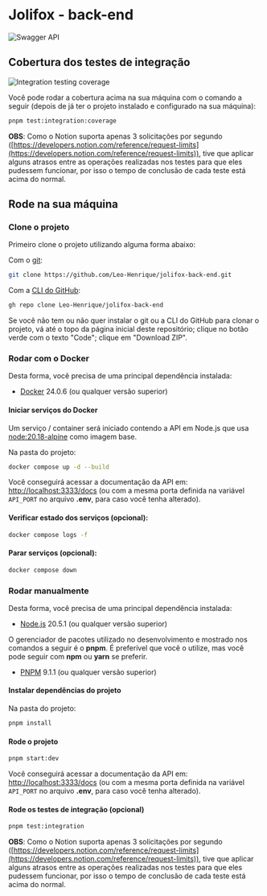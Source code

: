 # Jolifox - back-end

<img 
  src="https://github.com/user-attachments/assets/edcfcdc9-f53d-4dfe-872c-bb24d492f397" 
  alt="Swagger API"
/>

## Cobertura dos testes de integração

<img 
  src="https://github.com/user-attachments/assets/0746b815-763e-44bb-868f-10445eb84625" 
  alt="Integration testing coverage"
/>

Você pode rodar a cobertura acima na sua máquina com o comando a seguir (depois de já ter o projeto instalado e configurado na sua máquina):

```bash
pnpm test:integration:coverage
```

**OBS**: Como o Notion suporta apenas 3 solicitações por segundo ([https://developers.notion.com/reference/request-limits](https://developers.notion.com/reference/request-limits)), tive que aplicar alguns atrasos entre as operações realizadas nos testes para que eles pudessem funcionar, por isso o tempo de conclusão de cada teste está acima do normal.

## Rode na sua máquina

### Clone o projeto

Primeiro clone o projeto utilizando alguma forma abaixo:

Com o [git](https://git-scm.com/downloads):

```bash
git clone https://github.com/Leo-Henrique/jolifox-back-end.git
```

Com a [CLI do GitHub](https://cli.github.com/):

```bash
gh repo clone Leo-Henrique/jolifox-back-end
```

Se você não tem ou não quer instalar o git ou a CLI do GitHub para clonar o projeto, vá até o topo da página inicial deste repositório; clique no botão verde com o texto "Code"; clique em "Download ZIP".

### Rodar com o Docker

Desta forma, você precisa de uma principal dependência instalada:

- [Docker](https://www.docker.com/products/docker-desktop/) 24.0.6 (ou qualquer versão superior)

#### Iniciar serviços do Docker

Um serviço / container será iniciado contendo a API em Node.js que usa [node:20.18-alpine](https://hub.docker.com/layers/library/node/20.18-alpine/images/sha256-d504f23acdda979406cf3bdbff0dff7933e5c4ec183dda404ed24286c6125e60?context=explore) como imagem base.

Na pasta do projeto:

```bash
docker compose up -d --build
```

Você conseguirá acessar a documentação da API em: [http://localhost:3333/docs](http://localhost:3333/docs) (ou com a mesma porta definida na variável `API_PORT` no arquivo **.env**, para caso você tenha alterado).

#### Verificar estado dos serviços (opcional):

```bash
docker compose logs -f
```

#### Parar serviços (opcional):

```bash
docker compose down
```

### Rodar manualmente

Desta forma, você precisa de uma principal dependência instalada:

- [Node.js](https://nodejs.org/en/download/package-manager) 20.5.1 (ou qualquer versão superior)

O gerenciador de pacotes utilizado no desenvolvimento e mostrado nos comandos a seguir é o **pnpm**. É preferível que você o utilize, mas você pode seguir com **npm** ou **yarn** se preferir.

- [PNPM](https://pnpm.io/installation) 9.1.1 (ou qualquer versão superior)

#### Instalar dependências do projeto

Na pasta do projeto:

```bash
pnpm install
```

#### Rode o projeto

```bash
pnpm start:dev
```

Você conseguirá acessar a documentação da API em: [http://localhost:3333/docs](http://localhost:3333/docs) (ou com a mesma porta definida na variável `API_PORT` no arquivo **.env**, para caso você tenha alterado).

#### Rode os testes de integração (opcional)

```bash
pnpm test:integration
```

**OBS**: Como o Notion suporta apenas 3 solicitações por segundo ([https://developers.notion.com/reference/request-limits](https://developers.notion.com/reference/request-limits)), tive que aplicar alguns atrasos entre as operações realizadas nos testes para que eles pudessem funcionar, por isso o tempo de conclusão de cada teste está acima do normal.
